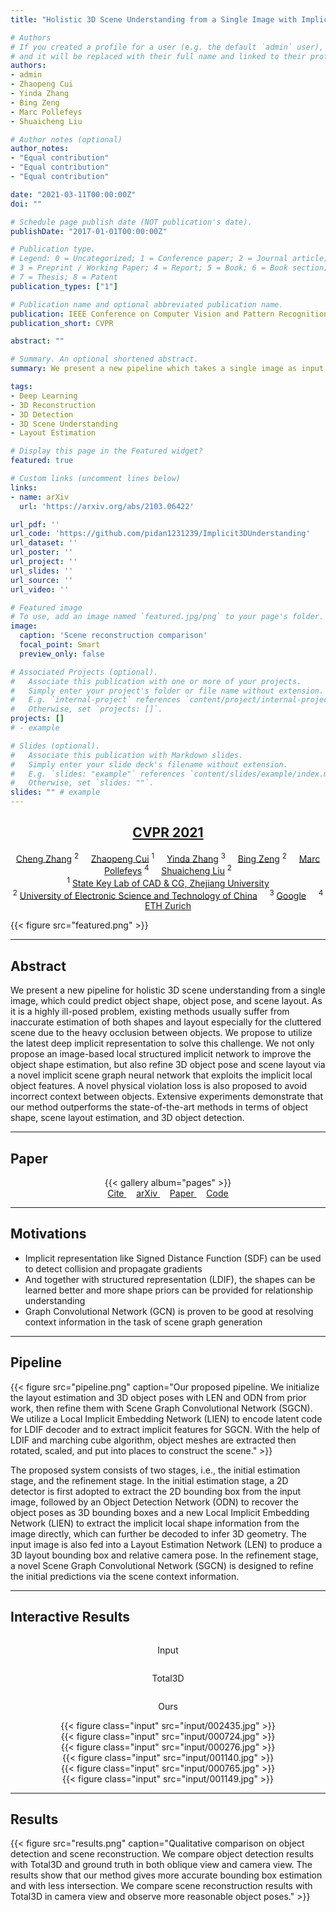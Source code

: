 ```yaml
---
title: "Holistic 3D Scene Understanding from a Single Image with Implicit Representation"

# Authors
# If you created a profile for a user (e.g. the default `admin` user), write the username (folder name) here 
# and it will be replaced with their full name and linked to their profile.
authors:
- admin
- Zhaopeng Cui
- Yinda Zhang
- Bing Zeng
- Marc Pollefeys
- Shuaicheng Liu

# Author notes (optional)
author_notes:
- "Equal contribution"
- "Equal contribution"
- "Equal contribution"

date: "2021-03-11T00:00:00Z"
doi: ""

# Schedule page publish date (NOT publication's date).
publishDate: "2017-01-01T00:00:00Z"

# Publication type.
# Legend: 0 = Uncategorized; 1 = Conference paper; 2 = Journal article;
# 3 = Preprint / Working Paper; 4 = Report; 5 = Book; 6 = Book section;
# 7 = Thesis; 8 = Patent
publication_types: ["1"]

# Publication name and optional abbreviated publication name.
publication: IEEE Conference on Computer Vision and Pattern Recognition
publication_short: CVPR

abstract: ""

# Summary. An optional shortened abstract.
summary: We present a new pipeline which takes a single image as input, estimates layout and object poses, then reconstructs the scene with Signed Distance Function (SDF) representation.

tags:
- Deep Learning
- 3D Reconstruction
- 3D Detection
- 3D Scene Understanding
- Layout Estimation

# Display this page in the Featured widget?
featured: true

# Custom links (uncomment lines below)
links:
- name: arXiv
  url: 'https://arxiv.org/abs/2103.06422'

url_pdf: ''
url_code: 'https://github.com/pidan1231239/Implicit3DUnderstanding'
url_dataset: ''
url_poster: ''
url_project: ''
url_slides: ''
url_source: ''
url_video: ''

# Featured image
# To use, add an image named `featured.jpg/png` to your page's folder. 
image:
  caption: 'Scene reconstruction comparison'
  focal_point: Smart
  preview_only: false

# Associated Projects (optional).
#   Associate this publication with one or more of your projects.
#   Simply enter your project's folder or file name without extension.
#   E.g. `internal-project` references `content/project/internal-project/index.md`.
#   Otherwise, set `projects: []`.
projects: []
# - example

# Slides (optional).
#   Associate this publication with Markdown slides.
#   Simply enter your slide deck's filename without extension.
#   E.g. `slides: "example"` references `content/slides/example/index.md`.
#   Otherwise, set `slides: ""`.
slides: "" # example
---
```


<!-- {{% callout note %}}
Click the *Cite* button above to demo the feature to enable visitors to import publication metadata into their reference management software.
{{% /callout %}}

{{% callout note %}}
Create your slides in Markdown - click the *Slides* button to check out the example.
{{% /callout %}}

Supplementary notes can be added here, including [code, math, and images](https://wowchemy.com/docs/writing-markdown-latex/). -->

## [<center>CVPR 2021</center>](http://cvpr2021.thecvf.com/)

<center>
  <a href="https://chengzhag.github.io/" target="_blank">Cheng Zhang</a>
  <sup>2</sup>
  &nbsp; &nbsp;
  <a href="https://zhpcui.github.io/" target="_blank">Zhaopeng Cui</a>
  <sup>1</sup>
  &nbsp; &nbsp;
  <a href="https://www.zhangyinda.com/" target="_blank">Yinda Zhang</a>
  <sup>3</sup>
  &nbsp; &nbsp;
  <a href="https://scholar.google.com/citations?user=4y0QncgAAAAJ&hl=en" target="_blank">Bing Zeng</a>
  <sup>2</sup>
  &nbsp; &nbsp;
  <a href="https://people.inf.ethz.ch/pomarc/" target="_blank">Marc Pollefeys</a>
  <sup>4</sup>
  &nbsp; &nbsp;
  <a href="http://www.liushuaicheng.org/" target="_blank">Shuaicheng Liu</a>
  <sup>2</sup>
</center>

<center>
  <sup>1</sup>
  <a href="http://www.cad.zju.edu.cn/english.html" target="_blank">State Key Lab of CAD & CG, Zhejiang University</a> 
  <!-- &nbsp; &nbsp; -->
  <br />
  <sup>2</sup>
  <a href="https://en.uestc.edu.cn/" target="_blank">University of Electronic Science and Technology of China</a> 
  &nbsp; &nbsp;
  <sup>3</sup>
  <a href="https://www.ai.google/" target="_blank">Google</a> 
  &nbsp; &nbsp;
  <sup>4</sup>
  <a href="https://ethz.ch/en.html" target="_blank">ETH Zurich</a> 
</center>

{{< figure src="featured.png" >}}

---
## Abstract
We present a new pipeline for holistic 3D scene understanding from a single image, which could predict object shape, object pose, and scene layout. As it is a highly ill-posed problem, existing methods usually suffer from inaccurate estimation of both shapes and layout especially for the cluttered scene due to the heavy occlusion between objects. We propose to utilize the latest deep implicit representation to solve this challenge. We not only propose an image-based local structured implicit network to improve the object shape estimation, but also refine 3D object pose and scene layout via a novel implicit scene graph neural network that exploits the implicit local object features. A novel physical violation loss is also proposed to avoid incorrect context between objects. Extensive experiments demonstrate that our method outperforms the state-of-the-art methods in terms of object shape, scene layout estimation, and 3D object detection.

<!-- ## 3D Scene Understanding 
Given a single color image,
- Estimate the room layout, including object categories and poses in 3D space
- Reconstruct mesh of individual object -->

---
## Paper
<!-- ![page1](02192_页面_01.png)![page3](02192_页面_03.png)![page5](02192_页面_05.png)![page7](02192_页面_07.png) -->

<center>
  {{< gallery album="pages" >}}
</center>

<center>
  <!-- {{< cta cta_text="arXiv" cta_link="https://arxiv.org/abs/2103.06422" cta_new_tab="false" >}} -->

  <!-- <a href="https://arxiv.org/abs/2103.06422" class="btn btn-primary px-3 py-3">Paper</a> -->

  <a href="#" class="btn btn-outline-primary js-cite-modal" data-filename="/publication/im3d/cite.bib">
  Cite
  </a>
  &nbsp; &nbsp;
  <a href="https://arxiv.org/abs/2103.06422" class="btn btn-outline-primary" target="_blank">
  arXiv
  </a> 
  &nbsp; &nbsp;
  <a href="https://arxiv.org/pdf/2103.06422" class="btn btn-outline-primary" target="_blank">
  Paper
  </a>
  &nbsp; &nbsp;
  <a href="https://github.com/pidan1231239/Implicit3DUnderstanding" class="btn btn-outline-primary" target="_blank">
  Code
  </a>
</center>

<!-- <center>
  <a href="https://arxiv.org/abs/2103.06422">[arXiv]</a> 
  &nbsp; &nbsp;
  <a href="https://arxiv.org/pdf/2103.06422">[Paper]</a> 
  &nbsp; &nbsp;
  <a href="02192-supp.pdf">[Supp]</a> 
  &nbsp; &nbsp;
  <a href="https://github.com/pidan1231239/Implicit3DUnderstanding">[GitHub]</a>
</center> -->

---
## Motivations
- Implicit representation like Signed Distance Function (SDF) can be used to detect collision and propagate gradients
- And together with structured representation (LDIF), the shapes can be learned better and more shape priors can be provided for relationship understanding
- Graph Convolutional Network (GCN) is proven to be good at resolving context information in the task of scene graph generation

---
## Pipeline
{{< figure src="pipeline.png" caption="Our proposed pipeline. We initialize the layout estimation and 3D object poses with LEN and ODN from prior work, then refine them with Scene Graph Convolutional Network (SGCN). We utilize a Local Implicit Embedding Network (LIEN) to encode latent code for LDIF decoder and to extract implicit features for SGCN. With the help of LDIF and marching cube algorithm, object meshes are extracted then rotated, scaled, and put into places to construct the scene." >}}

The proposed system consists of two stages, i.e., the initial estimation stage, and the refinement stage. 
In the initial estimation stage, a 2D detector is first adopted to extract the 2D bounding box from the input image, followed by an Object Detection Network (ODN) to recover the object poses as 3D bounding boxes and a new Local Implicit Embedding Network (LIEN) to extract the implicit local shape information from the image directly, which can further be decoded to infer 3D geometry.
The input image is also fed into a Layout Estimation Network (LEN) to produce a 3D layout bounding box and relative camera pose.
In the refinement stage, a novel Scene Graph Convolutional Network (SGCN) is designed to refine the initial predictions via the scene context information.

---
## Interactive Results

<!-- model-viewer css -->
<link rel="stylesheet" href="model-viewer.css">

<!-- Import the component -->
<script type="module" src="https://unpkg.com/@google/model-viewer/dist/model-viewer.min.js"></script>

<center>
  <div class='container'>
    <div class='row' >
      <div class='column'>
        <p class='header'>Input</p>
      </div>
      <div class='column'>
        <p class='header'>Total3D</p>
      </div>
      <div class='column'>
        <p class='header'>Ours</p>
      </div>
    </div>
    <div class='row' >
      <div class='column'>
        <div id="card">
          {{< figure class="input" src="input/002435.jpg" >}}
        </div>
      </div>
      <div class='column'>
        <div id="card">
          <model-viewer src="total3d/2435_mesh.glb" interaction-prompt="when-focused" camera-controls exposure="0.72" shadow-intensity="2.7" shadow-softness="0.84" camera-target="2.7m -0.5m 0.1m" min-camera-orbit="auto auto auto" max-camera-orbit="auto auto 11.89m" camera-orbit="176.9deg 64.23deg 10m" field-of-view="30deg">
          </model-viewer> 
        </div>
      </div>
      <div class ='column'>
        <div id="card">
          <model-viewer src="im3d/2435_mesh.glb" interaction-prompt="when-focused" camera-controls exposure="0.72" shadow-intensity="2.7" shadow-softness="0.84" camera-target="2.7m -0.5m 0.1m" min-camera-orbit="auto auto auto" max-camera-orbit="auto auto 11.89m" camera-orbit="176.9deg 64.23deg 10m" field-of-view="30deg">
          </model-viewer> 
        </div>
      </div>
    </div>
    <div class='row' >
      <div class='column'>
        <div id="card">
          {{< figure class="input" src="input/000724.jpg" >}}
        </div>
      </div>
      <div class='column'>
        <div id="card">
          <model-viewer src="total3d/724_mesh.glb" interaction-prompt="when-focused" camera-controls exposure="0.72" shadow-intensity="2.7" shadow-softness="0.84" camera-target="2m -0.5m 0.1m" min-camera-orbit="auto auto auto" max-camera-orbit="auto auto 11.89m" camera-orbit="176.9deg 64.23deg 10m" field-of-view="30deg">
          </model-viewer> 
        </div>
      </div>
      <div class ='column'>
        <div id="card">
          <model-viewer src="im3d/724_mesh.glb" interaction-prompt="when-focused" camera-controls exposure="0.72" shadow-intensity="2.7" shadow-softness="0.84" camera-target="2m -0.5m 0.1m" min-camera-orbit="auto auto auto" max-camera-orbit="auto auto 11.89m" camera-orbit="176.9deg 64.23deg 10m" field-of-view="30deg">
          </model-viewer> 
        </div>
      </div>
    </div>
    <div class='row' >
      <div class='column'>
        <div id="card">
          {{< figure class="input" src="input/000276.jpg" >}}
        </div>
      </div>
      <div class='column'>
        <div id="card">
          <model-viewer src="total3d/276_mesh.glb" interaction-prompt="when-focused" camera-controls exposure="0.72" shadow-intensity="2.7" shadow-softness="0.84" camera-target="2.7m -0.5m 0.1m" min-camera-orbit="auto auto auto" max-camera-orbit="auto auto 11.89m" camera-orbit="176.9deg 64.23deg 10m" field-of-view="30deg">
          </model-viewer> 
        </div>
      </div>
      <div class ='column'>
        <div id="card">
          <model-viewer src="im3d/276_mesh.glb" interaction-prompt="when-focused" camera-controls exposure="0.72" shadow-intensity="2.7" shadow-softness="0.84" camera-target="2.7m -0.5m 0.1m" min-camera-orbit="auto auto auto" max-camera-orbit="auto auto 11.89m" camera-orbit="176.9deg 64.23deg 10m" field-of-view="30deg">
          </model-viewer> 
        </div>
      </div>
    </div>
    <div class='row' >
      <div class='column'>
        <div id="card">
          {{< figure class="input" src="input/001140.jpg" >}}
        </div>
      </div>
      <div class='column'>
        <div id="card">
          <model-viewer src="total3d/1140_mesh.glb" interaction-prompt="when-focused" camera-controls exposure="0.72" shadow-intensity="2.7" shadow-softness="0.84" camera-target="2.7m -0.5m 0.1m" min-camera-orbit="auto auto auto" max-camera-orbit="auto auto 11.89m" camera-orbit="176.9deg 64.23deg 10m" field-of-view="30deg">
          </model-viewer> 
        </div>
      </div>
      <div class ='column'>
        <div id="card">
          <model-viewer src="im3d/1140_mesh.glb" interaction-prompt="when-focused" camera-controls exposure="0.72" shadow-intensity="2.7" shadow-softness="0.84" camera-target="2.7m -0.5m 0.1m" min-camera-orbit="auto auto auto" max-camera-orbit="auto auto 11.89m" camera-orbit="176.9deg 64.23deg 10m" field-of-view="30deg">
          </model-viewer> 
        </div>
      </div>
    </div>
    <div class='row' >
      <div class='column'>
        <div id="card">
          {{< figure class="input" src="input/000765.jpg" >}}
        </div>
      </div>
      <div class='column'>
        <div id="card">
          <model-viewer src="total3d/765_mesh.glb" interaction-prompt="when-focused" camera-controls exposure="0.72" shadow-intensity="2.7" shadow-softness="0.84" camera-target="2m -0.5m 0.1m" min-camera-orbit="auto auto auto" max-camera-orbit="auto auto 11.89m" camera-orbit="176.9deg 64.23deg 10m" field-of-view="30deg">
          </model-viewer> 
        </div>
      </div>
      <div class ='column'>
        <div id="card">
          <model-viewer src="im3d/765_mesh.glb" interaction-prompt="when-focused" camera-controls exposure="0.72" shadow-intensity="2.7" shadow-softness="0.84" camera-target="2m -0.5m 0.1m" min-camera-orbit="auto auto auto" max-camera-orbit="auto auto 11.89m" camera-orbit="176.9deg 64.23deg 10m" field-of-view="30deg">
          </model-viewer> 
        </div>
      </div>
    </div>
    <div class='row' >
      <div class='column'>
        <div id="card">
          {{< figure class="input" src="input/001149.jpg" >}}
        </div>
      </div>
      <div class='column'>
        <div id="card">
          <model-viewer src="total3d/1149_mesh.glb" interaction-prompt="when-focused" camera-controls exposure="0.72" shadow-intensity="2.7" shadow-softness="0.84" camera-target="2m -0.5m 0.1m" min-camera-orbit="auto auto auto" max-camera-orbit="auto auto 11.89m" camera-orbit="0deg 64.23deg 10m" field-of-view="30deg">
          </model-viewer> 
        </div>
      </div>
      <div class ='column'>
        <div id="card">
          <model-viewer src="im3d/1149_mesh.glb" interaction-prompt="when-focused" camera-controls exposure="0.72" shadow-intensity="2.7" shadow-softness="0.84" camera-target="2m -0.5m 0.1m" min-camera-orbit="auto auto auto" max-camera-orbit="auto auto 11.89m" camera-orbit="0deg 64.23deg 10m" field-of-view="30deg">
          </model-viewer> 
        </div>
      </div>
    </div>
  </div>
</center>


---
## Results
{{< figure src="results.png" caption="Qualitative comparison on object detection and scene reconstruction. We compare object detection results with Total3D and ground truth in both oblique view and camera view. The results show that our method gives more accurate bounding box estimation and with less intersection. We compare scene reconstruction results with Total3D in camera view and observe more reasonable object poses." >}}


